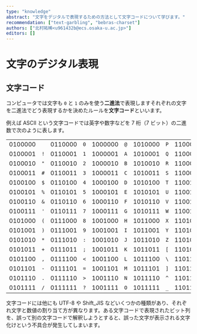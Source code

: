 ```yaml
---
type: "knowledge"
abstract: "文字をデジタルで表現するための方法として文字コードについて学びます。"
recommendation: ["text-garbling", "bebras-charset"]
authors: ["北村祐稀<u961432b@ecs.osaka-u.ac.jp>"]
editors: []
---
```


# 文字のデジタル表現

## 文字コード

コンピュータでは文字も `0` と `1` のみを使う**二進法**で表現しますそれぞれの文字を二進法でどう表現するかを決めたルールを**文字コード**といいます。

例えば ASCII という文字コードでは英字や数字などを 7 桁（7 ビット）の二進数で次のように表します。

|         |     |         |     |         |     |         |     |         |     |         |      |
| :-----: | :-: | :-----: | :-: | :-----: | :-: | :-----: | :-: | :-----: | :-: | :-----: | :--: |
| 0100000 |     | 0110000 | `0` | 1000000 | `@` | 1010000 | `P` | 1100000 |     | 1110000 | `p`  |
| 0100001 | `!` | 0110001 | `1` | 1000001 | `A` | 1010001 | `Q` | 1100001 | `a` | 1110001 | `q`  |
| 0100010 | `"` | 0110010 | `2` | 1000010 | `B` | 1010010 | `R` | 1100010 | `b` | 1110010 | `r`  |
| 0100011 | `#` | 0110011 | `3` | 1000011 | `C` | 1010011 | `S` | 1100011 | `c` | 1110011 | `s`  |
| 0100100 | `$` | 0110100 | `4` | 1000100 | `D` | 1010100 | `T` | 1100100 | `d` | 1110100 | `t`  |
| 0100101 | `%` | 0110101 | `5` | 1000101 | `E` | 1010101 | `U` | 1100101 | `e` | 1110101 | `u`  |
| 0100110 | `&` | 0110110 | `6` | 1000110 | `F` | 1010110 | `V` | 1100110 | `f` | 1110110 | `v`  |
| 0100111 | `'` | 0110111 | `7` | 1000111 | `G` | 1010111 | `W` | 1100111 | `g` | 1110111 | `w`  |
| 0101000 | `(` | 0111000 | `8` | 1001000 | `H` | 1011000 | `X` | 1101000 | `h` | 1111000 | `x`  |
| 0101001 | `)` | 0111001 | `9` | 1001001 | `I` | 1011001 | `Y` | 1101001 | `i` | 1111001 | `y`  |
| 0101010 | `*` | 0111010 | `:` | 1001010 | `J` | 1011010 | `Z` | 1101010 | `j` | 1111010 | `z`  |
| 0101011 | `+` | 0111011 | `;` | 1001011 | `K` | 1011011 | `[` | 1101011 | `k` | 1111011 | `{`  |
| 0101100 | `,` | 0111100 | `<` | 1001100 | `L` | 1011100 | `\` | 1101100 | `l` | 1111100 | `\|` |
| 0101101 | `-` | 0111101 | `=` | 1001101 | `M` | 1011101 | `]` | 1101101 | `m` | 1111101 | `}`  |
| 0101110 | `.` | 0111110 | `>` | 1001110 | `N` | 1011110 | `^` | 1101110 | `n` | 1111110 | `~`  |
| 0101111 | `/` | 0111111 | `?` | 1001111 | `O` | 1011111 | `_` | 1101111 | `o` |         |      |

文字コードには他にも UTF-8 や Shift_JIS などいくつかの種類があり、それぞれ文字と数値の割り当て方が異なります。ある文字コードで表現されたビット列を、誤って別の文字コードで解釈しようとすると、誤った文字が表示される文字化けという不具合が発生してしまいます。

